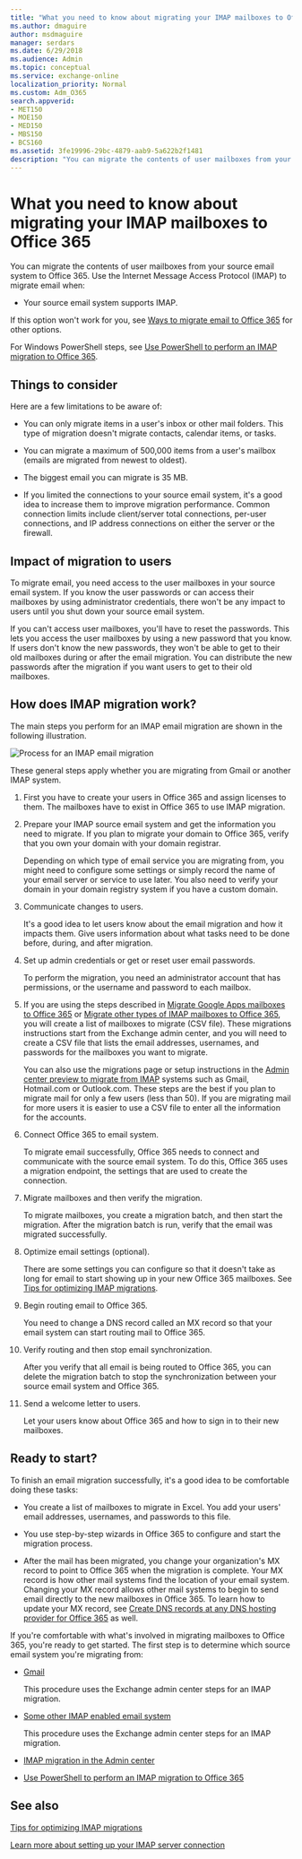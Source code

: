 ```yaml
---
title: "What you need to know about migrating your IMAP mailboxes to Office 365"
ms.author: dmaguire
author: msdmaguire
manager: serdars
ms.date: 6/29/2018
ms.audience: Admin
ms.topic: conceptual
ms.service: exchange-online
localization_priority: Normal
ms.custom: Adm_O365
search.appverid:
- MET150
- MOE150
- MED150
- MBS150
- BCS160
ms.assetid: 3fe19996-29bc-4879-aab9-5a622b2f1481
description: "You can migrate the contents of user mailboxes from your source email system to Office 365. Use the Internet Message Access Protocol (IMAP) to migrate email when:"
---
```


# What you need to know about migrating your IMAP mailboxes to Office 365

You can migrate the contents of user mailboxes from your source email system to Office 365. Use the Internet Message Access Protocol (IMAP) to migrate email when:
  
- Your source email system supports IMAP. 
    
If this option won't work for you, see [Ways to migrate email to Office 365](../mailbox-migration.md) for other options. 
  
For Windows PowerShell steps, see [Use PowerShell to perform an IMAP migration to Office 365](https://go.microsoft.com/fwlink/p/?LinkID=615256).
  
## Things to consider

Here are a few limitations to be aware of:
  
- You can only migrate items in a user's inbox or other mail folders. This type of migration doesn't migrate contacts, calendar items, or tasks.
    
- You can migrate a maximum of 500,000 items from a user's mailbox (emails are migrated from newest to oldest).
    
- The biggest email you can migrate is 35 MB.
    
- If you limited the connections to your source email system, it's a good idea to increase them to improve migration performance. Common connection limits include client/server total connections, per-user connections, and IP address connections on either the server or the firewall.
    
## Impact of migration to users

To migrate email, you need access to the user mailboxes in your source email system. If you know the user passwords or can access their mailboxes by using administrator credentials, there won't be any impact to users until you shut down your source email system. 
  
If you can't access user mailboxes, you'll have to reset the passwords. This lets you access the user mailboxes by using a new password that you know. If users don't know the new passwords, they won't be able to get to their old mailboxes during or after the email migration. You can distribute the new passwords after the migration if you want users to get to their old mailboxes.
  
## How does IMAP migration work?

The main steps you perform for an IMAP email migration are shown in the following illustration.
  
![Process for an IMAP email migration](../media/9520806b-91a5-4a1a-ac9c-9cd1a3964ebc.png)
  
These general steps apply whether you are migrating from Gmail or another IMAP system.
  
1. First you have to create your users in Office 365 and assign licenses to them. The mailboxes have to exist in Office 365 to use IMAP migration.
    
2. Prepare your IMAP source email system and get the information you need to migrate. If you plan to migrate your domain to Office 365, verify that you own your domain with your domain registrar.
    
    Depending on which type of email service you are migrating from, you might need to configure some settings or simply record the name of your email server or service to use later. You also need to verify your domain in your domain registry system if you have a custom domain.
    
3. Communicate changes to users.
    
    It's a good idea to let users know about the email migration and how it impacts them. Give users information about what tasks need to be done before, during, and after migration.
    
4. Set up admin credentials or get or reset user email passwords.
    
    To perform the migration, you need an administrator account that has permissions, or the username and password to each mailbox.
    
5.  If you are using the steps described in [Migrate Google Apps mailboxes to Office 365](migrate-g-suite-mailboxes.md) or [Migrate other types of IMAP mailboxes to Office 365](migrate-other-types-of-imap-mailboxes.md), you will create a list of mailboxes to migrate (CSV file). These migrations instructions start from the Exchange admin center, and you will need to create a CSV file that lists the email addresses, usernames, and passwords for the mailboxes you want to migrate.
    
    You can also use the migrations page or setup instructions in the [Admin center preview to migrate from IMAP](imap-migration-in-the-admin-center.md) systems such as Gmail, Hotmail.com or Outlook.com. These steps are the best if you plan to migrate mail for only a few users (less than 50). If you are migrating mail for more users it is easier to use a CSV file to enter all the information for the accounts. 
    
6. Connect Office 365 to email system.
    
    To migrate email successfully, Office 365 needs to connect and communicate with the source email system. To do this, Office 365 uses a migration endpoint, the settings that are used to create the connection.
    
7. Migrate mailboxes and then verify the migration.
    
    To migrate mailboxes, you create a migration batch, and then start the migration. After the migration batch is run, verify that the email was migrated successfully.
    
8. Optimize email settings (optional).
    
    There are some settings you can configure so that it doesn't take as long for email to start showing up in your new Office 365 mailboxes. See [Tips for optimizing IMAP migrations](optimizing-imap-migrations.md). 
    
9. Begin routing email to Office 365.
    
    You need to change a DNS record called an MX record so that your email system can start routing mail to Office 365.
    
10. Verify routing and then stop email synchronization.
    
    After you verify that all email is being routed to Office 365, you can delete the migration batch to stop the synchronization between your source email system and Office 365.
    
11. Send a welcome letter to users.
    
    Let your users know about Office 365 and how to sign in to their new mailboxes.
    
## Ready to start?

To finish an email migration successfully, it's a good idea to be comfortable doing these tasks:
  
- You create a list of mailboxes to migrate in Excel. You add your users' email addresses, usernames, and passwords to this file.
    
- You use step-by-step wizards in Office 365 to configure and start the migration process. 
    
- After the mail has been migrated, you change your organization's MX record to point to Office 365 when the migration is complete. Your MX record is how other mail systems find the location of your email system. Changing your MX record allows other mail systems to begin to send email directly to the new mailboxes in Office 365. To learn how to update your MX record, see [Create DNS records at any DNS hosting provider for Office 365](https://go.microsoft.com/fwlink/p/?LinkId=397449) as well. 
    
If you're comfortable with what's involved in migrating mailboxes to Office 365, you're ready to get started. The first step is to determine which source email system you're migrating from:
  
- [Gmail](migrate-g-suite-mailboxes.md)
    
    This procedure uses the Exchange admin center steps for an IMAP migration.
    
- [Some other IMAP enabled email system](migrate-other-types-of-imap-mailboxes.md)
    
    This procedure uses the Exchange admin center steps for an IMAP migration.
    
- [IMAP migration in the Admin center](imap-migration-in-the-admin-center.md)
    
- [Use PowerShell to perform an IMAP migration to Office 365](https://go.microsoft.com/fwlink/p/?LinkId=615256)
    
## See also

[Tips for optimizing IMAP migrations](optimizing-imap-migrations.md)
  
[Learn more about setting up your IMAP server connection](setting-up-your-imap-server-connection.md)


